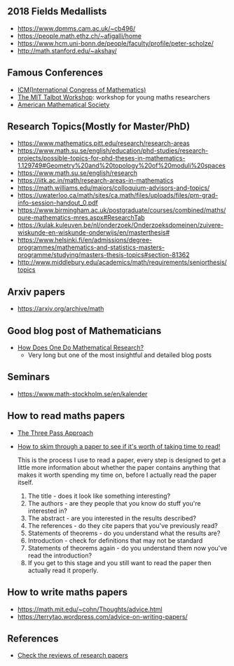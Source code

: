 ## 2018 Fields Medallists

- https://www.dpmms.cam.ac.uk/~cb496/
- https://people.math.ethz.ch/~afigalli/home
- https://www.hcm.uni-bonn.de/people/faculty/profile/peter-scholze/
- http://math.stanford.edu/~akshay/

## Famous Conferences

- [ICM(International Congress of Mathematics)](https://impa.br/icm2018/)
- [The MIT Talbot Workshop](https://math.mit.edu/events/talbot/index.php?year=2020): workshop for young maths researchers
- [American Mathematical Society](https://www.ams.org/home/page)

## Research Topics(Mostly for Master/PhD)

- https://www.mathematics.pitt.edu/research/research-areas
- https://www.math.su.se/english/education/phd-studies/research-projects/possible-topics-for-phd-theses-in-mathematics-1.129749#Geometry%20and%20topology%20of%20moduli%20spaces
- https://www.math.su.se/english/research
- https://iitk.ac.in/math/research-areas-in-mathematics
- https://math.williams.edu/majors/colloquium-advisors-and-topics/
- https://uwaterloo.ca/math/sites/ca.math/files/uploads/files/pm-grad-info-session-handout_0.pdf
- https://www.birmingham.ac.uk/postgraduate/courses/combined/maths/pure-mathematics-mres.aspx#ResearchTab
- https://kulak.kuleuven.be/nl/onderzoek/Onderzoeksdomeinen/zuivere-wiskunde-en-wiskunde-onderwijs/en/masterthesis#
- https://www.helsinki.fi/en/admissions/degree-programmes/mathematics-and-statistics-masters-programme/studying/masters-thesis-topics#section-81362
- http://www.middlebury.edu/academics/math/requirements/seniorthesis/topics

## Arxiv papers

- https://arxiv.org/archive/math

## Good blog post of Mathematicians

- [How Does One Do Mathematical Research?](http://www.math.hawaii.edu/~lee/how-to.html)
  - Very long but one of the most insightful and detailed blog posts

## Seminars

- https://www.math-stockholm.se/en/kalender

## How to read maths papers

- [The Three Pass Approach](http://blizzard.cs.uwaterloo.ca/keshav/home/Papers/data/07/paper-reading.pdf)

- [How to skim through a paper to see if it's worth of taking time to read!](https://www.quora.com/How-do-I-read-a-math-research-paper)

  This is the process I use to read a paper, every step is designed to get a little more information about whether the paper contains anything that makes it worth spending my time on, before I actually read the paper itself.

  1) The title - does it look like something interesting?
  2) The authors - are they people that you know do stuff you're interested in?
  3) The abstract - are you interested in the results described?
  4) The references - do they cite papers that you've previously read?
  5) Statements of theorems - do you understand what the results are?
  6) Introduction - check for definitions that may not be standard
  7) Statements of theorems again - do you understand them now you've read the introduction?
  8) If you get to this stage and you still want to read the paper then actually read it properly.

## How to write maths papers

- https://math.mit.edu/~cohn/Thoughts/advice.html
- https://terrytao.wordpress.com/advice-on-writing-papers/

## References

- [Check the reviews of research papers](https://mathscinet.ams.org/mathscinet)

